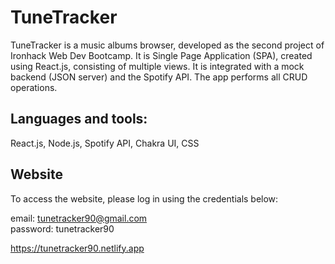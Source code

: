 # TuneTracker
TuneTracker is a music albums browser, developed as the second project of Ironhack Web Dev Bootcamp. It is Single Page Application (SPA), created using React.js, consisting of multiple views.
It is integrated with a mock backend (JSON server) and the Spotify API. The app performs all CRUD operations.

## Languages and tools: 
React.js, Node.js, Spotify API, Chakra UI, CSS

## Website
To access the website, please log in using the credentials below: </br>

email: tunetracker90@gmail.com </br>
password: tunetracker90 </br>

https://tunetracker90.netlify.app
